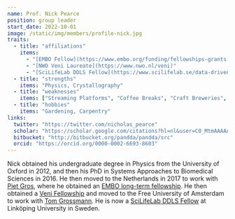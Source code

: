```yaml
---
name: Prof. Nick Pearce
position: group leader
start_date: 2022-10-01
image: /static/img/members/profile-nick.jpg
traits: 
  - title: "affiliations"
    items: 
      - "[EMBO Fellow](https://www.embo.org/funding/fellowships-grants-and-career-support/postdoctoral-fellowships/)"
      - "[NWO Veni Laureate](https://www.nwo.nl/veni)"
      - "[SciLifeLab DDLS Fellow](https://www.scilifelab.se/data-driven/fellows/)"
  - title: "strengths"
    items: "Physics, Crystallography"
  - title: "weaknesses"
    items: ["Streaming Platforms", "Coffee Breaks", "Craft Breweries", "Gamification"]
  - title: "hobbies"
    items: "Gardening, Carpentry"
links: 
  twitter: "https://twitter.com/nicholas_pearce"
  scholar: "https://scholar.google.com/citations?hl=nl&user=C0_MtmAAAAAJ"
  bitbucket: "http://bitbucket.org/pandda/pandda/src"
  orcid: "https://orcid.org/0000-0002-6693-8603"
---
```


Nick obtained his undergraduate degree in Physics from the University of Oxford in 2012, and then his PhD in Systems Approaches to Biomedical Sciences in 2016. He then moved to the Netherlands in 2017 to work with [Piet Gros](https://www.uu.nl/staff/PGros), where he obtained an [EMBO long-term fellowship](https://www.embo.org/funding/fellowships-grants-and-career-support/postdoctoral-fellowships/). He then obtained a [Veni Fellowship](https://www.nwo.nl/veni) and moved to the Free University of Amsterdam to work with [Tom Grossmann](https://research.vu.nl/en/persons/tom-grossmann). He is now a [SciLifeLab DDLS Fellow](https://www.scilifelab.se/data-driven/fellows/) at Linköping University in Sweden.
